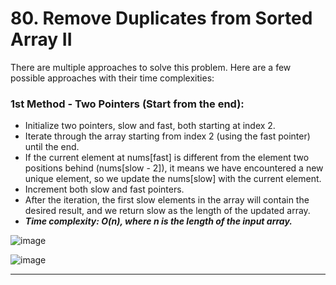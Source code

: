# 80. Remove Duplicates from Sorted Array II

There are multiple approaches to solve this problem. Here are a few possible approaches with their time complexities:

### 1st Method - Two Pointers (Start from the end):

- Initialize two pointers, slow and fast, both starting at index 2.
- Iterate through the array starting from index 2 (using the fast pointer) until the end.
- If the current element at nums[fast] is different from the element two positions behind (nums[slow - 2]), it means we have encountered a new unique element, so we update the nums[slow] with the current element.
- Increment both slow and fast pointers.
- After the iteration, the first slow elements in the array will contain the desired result, and we return slow as the length of the updated array.
- ***Time complexity: O(n), where n is the length of the input array.***<br>

![image](https://github.com/Nikhilpra17/Leetcode-/assets/97670140/dee823c0-1528-41ed-ae5e-fdf2d2321792)

![image](https://github.com/Nikhilpra17/Leetcode-/assets/97670140/da80d4ae-ed1e-4dfa-82fd-dc5bee469f5b)

___
